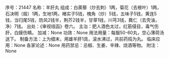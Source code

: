 序号：21447
名称：羊肝丸
组成：白蒺藜（炒去刺）1两，菊花（去根叶）1两，石决明（煅）1两，生地1两，楮实子5钱，槐角（炒）5钱，五味子5钱，黄连5钱，当归尾5钱，防风2钱半，荆芥2钱半，甘草1钱，川芎3钱，蕤仁（去壳油，净）7钱。
出处：《审视瑶函》卷六。
主治：肥人酒色太过，红筋侵目，毒气伤肝，白膜伤睛。
加减：None
功效：None
用法用量：每服50-60丸，空心薄荷汤送下。
制备方法：上为细末，用雄羊肝1具，滚水沸过，共前药捣为丸。
临床应用：None
各家论述：None
用药禁忌：忌椒、生姜、辛辣、烧酒等物。
附注：None
